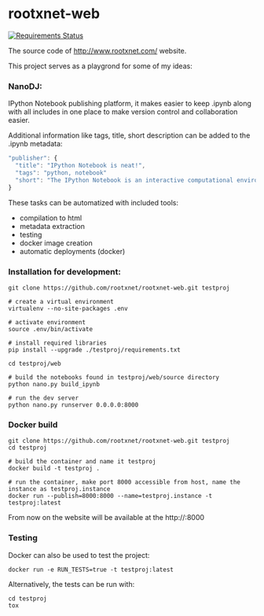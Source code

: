 rootxnet-web
============
[![Requirements Status](https://requires.io/github/rootxnet/rootxnet-web/requirements.svg?branch=master)](https://requires.io/github/rootxnet/rootxnet-web/requirements/?branch=master)

The source code of http://www.rootxnet.com/ website.

This project serves as a playgrond for some of my ideas:

### NanoDJ:
IPython Notebook publishing platform, it makes easier to keep .ipynb along with all includes in one 
place to make version control and collaboration easier. 

Additional information like tags, title, short description can be added to the .ipynb metadata:

```javascript  
"publisher": {
  "title": "IPython Notebook is neat!",
  "tags": "python, notebook"
  "short": "The IPython Notebook is an interactive computational environment [...]"
}
```

These tasks can be automatized with included tools:
* compilation to html
* metadata extraction
* testing
* docker image creation
* automatic deployments (docker)

### Installation for development:
```
git clone https://github.com/rootxnet/rootxnet-web.git testproj

# create a virtual environment
virtualenv --no-site-packages .env

# activate environment
source .env/bin/activate

# install required libraries
pip install --upgrade ./testproj/requirements.txt

cd testproj/web

# build the notebooks found in testproj/web/source directory
python nano.py build_ipynb

# run the dev server
python nano.py runserver 0.0.0.0:8000
```

### Docker build
```
git clone https://github.com/rootxnet/rootxnet-web.git testproj
cd testproj

# build the container and name it testproj
docker build -t testproj .

# run the container, make port 8000 accessible from host, name the instance as testproj.instance
docker run --publish=8000:8000 --name=testproj.instance -t testproj:latest
```
From now on the website will be available at the http://<host IP>:8000

### Testing
Docker can also be used to test the project:
```
docker run -e RUN_TESTS=true -t testproj:latest
```
Alternatively, the tests can be run with:
```
cd testproj
tox
```
